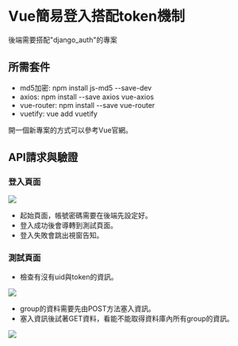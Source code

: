 # Vue簡易登入搭配token機制
後端需要搭配"django_auth"的專案

## 所需套件
* md5加密: 
  npm install js-md5 --save-dev
* axios: 
  npm install --save axios vue-axios
* vue-router: 
  npm install --save vue-router
* vuetify: 
  vue add vuetify 

開一個新專案的方式可以參考Vue官網。

## API請求與驗證

### 登入頁面
![](https://i.imgur.com/9b4XJBm.png)
* 起始頁面，帳號密碼需要在後端先設定好。
* 登入成功後會導轉到測試頁面。
* 登入失敗會跳出視窗告知。

### 測試頁面

* 檢查有沒有uid與token的資訊。

![](https://i.imgur.com/wvSbipS.png)

* group的資料需要先由POST方法塞入資訊。
* 塞入資訊後試著GET資料，看能不能取得資料庫內所有group的資訊。

![](https://i.imgur.com/0wDlXaL.png)



